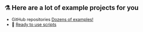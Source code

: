 ## ⚗️ Here are a lot of example projects for you

- GitHub repositories [Dozens of examples!](https://github.com/FactoryTalk-Optix)
- 👾 [Ready to use scripts](./chapters/Ready_to_use_scripts.md)


